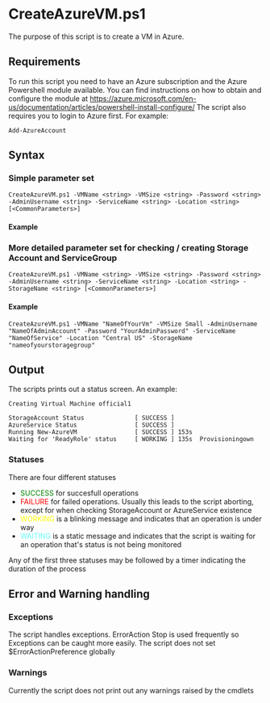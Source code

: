 # CreateAzureVM.ps1
The purpose of this script is to create a VM in Azure.

## Requirements
To run this script you need to have an Azure subscription and the Azure Powershell module available. You can find instructions on how to obtain and configure the module at https://azure.microsoft.com/en-us/documentation/articles/powershell-install-configure/
The script also requires you to login to Azure first. For example:

    Add-AzureAccount
 

## Syntax
### Simple parameter set
	CreateAzureVM.ps1 -VMName <string> -VMSize <string> -Password <string> -AdminUsername <string> -ServiceName <string> -Location <string> [<CommonParameters>]

#### Example

### More detailed parameter set for checking / creating Storage Account and ServiceGroup
	CreateAzureVM.ps1 -VMName <string> -VMSize <string> -Password <string> -AdminUsername <string> -ServiceName <string> -Location <string> -StorageName <string> [<CommonParameters>]
	
#### Example
	CreateAzureVM.ps1 -VMName "NameOfYourVm" -VMSize Small -AdminUsername "NameOfAdminAccount" -Password "YourAdminPassword" -ServiceName "NameOfService" -Location "Central US" -StorageName "nameofyourstoragegroup"
## Output
The scripts prints out a status screen. An example:

	Creating Virtual Machine official1
	
  	StorageAccount Status              [ SUCCESS ]
  	AzureService Status                [ SUCCESS ]
  	Running New-AzureVM                [ SUCCESS ] 153s
  	Waiting for 'ReadyRole' status     [ WORKING ] 135s  Provisioningown
	 
### Statuses
There are four different statuses
* <font color='green'> SUCCESS</font> for succesfull operations
* <font color='red'>FAILURE</font> for failed operations. Usually this leads to the script aborting, except for when checking StorageAccount or AzureService existence
* <font color='yellow'>WORKING</font> is a blinking message and indicates that an operation is under way
* <font color='#66ffff'>WAITING</font> is a static message and indicates that the script is waiting for an operation that's status is not being monitored

Any of the first three statuses may be followed by a timer indicating the duration of the process

## Error and Warning handling
### Exceptions
The script handles exceptions. ErrorAction Stop is used frequently so Exceptions can be caught more easily. The script does not set $ErrorActionPreference globally

### Warnings
Currently the script does not print out any warnings raised by the cmdlets

